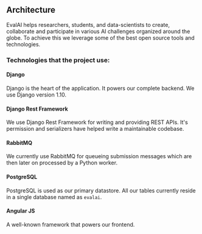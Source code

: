 ## Architecture

EvalAI helps researchers, students, and data-scientists to create, collaborate and participate in various AI challenges organized around the globe. To achieve this we leverage some of the best open source tools and technologies.

### Technologies that the project use:

#### Django

Django is the heart of the application. It powers our complete backend. We use Django version 1.10.

#### Django Rest Framework

We use Django Rest Framework for writing and providing REST APIs. It's permission and serializers have helped write a maintainable codebase.

#### RabbitMQ

We currently use RabbitMQ for queueing submission messages which are then later on processed by a Python worker.

#### PostgreSQL

PostgreSQL is used as our primary datastore. All our tables currently reside in a single database named as `evalai`.

#### Angular JS

A well-known framework that powers our frontend.
